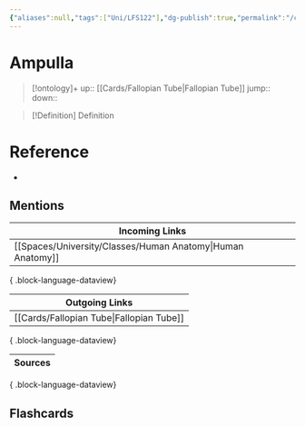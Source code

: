 ```yaml
---
{"aliases":null,"tags":["Uni/LFS122"],"dg-publish":true,"permalink":"/cards/ampulla/","dgPassFrontmatter":true}
---
```


# Ampulla

> [!ontology]+
> up:: [[Cards/Fallopian Tube\|Fallopian Tube]]
> jump:: 
> down:: 

> [!Definition] Definition

# Reference

- 

## Mentions

| Incoming Links                                                |
| ------------------------------------------------------------- |
| [[Spaces/University/Classes/Human Anatomy\|Human Anatomy]] |

{ .block-language-dataview}

| Outgoing Links                              |
| ------------------------------------------- |
| [[Cards/Fallopian Tube\|Fallopian Tube]] |

{ .block-language-dataview}

| Sources |
| ------- |

{ .block-language-dataview}

## Flashcards